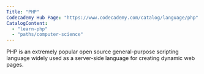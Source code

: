 ```yaml
---
Title: "PHP"
Codecademy Hub Page: "https://www.codecademy.com/catalog/language/php" 
CatalogContent:
  - "learn-php"
  - "paths/computer-science"
---
```


PHP is an extremely popular open source general-purpose scripting language widely used as a server-side language for creating dynamic web pages. 
